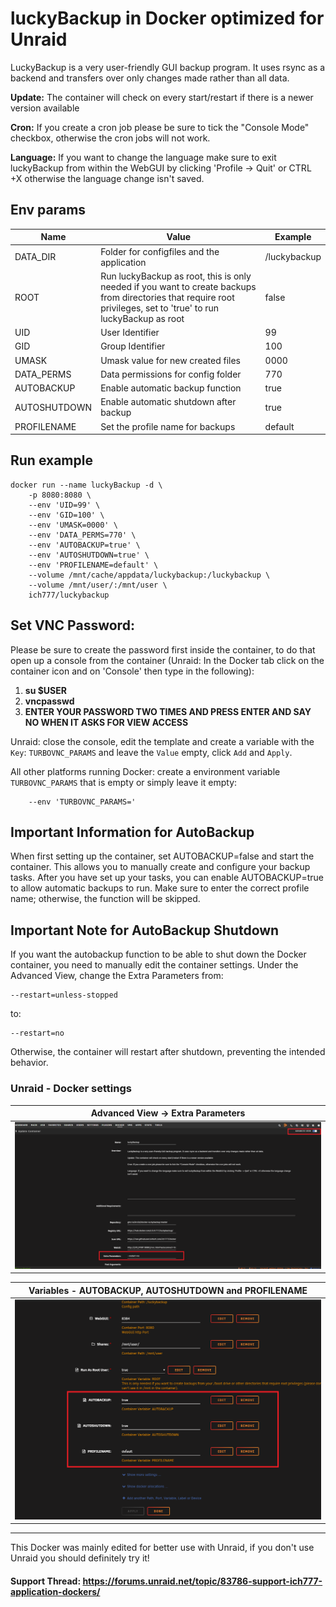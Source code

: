 # luckyBackup in Docker optimized for Unraid
LuckyBackup is a very user-friendly GUI backup program. It uses rsync as a backend and transfers over only changes made rather than all data.

**Update:** The container will check on every start/restart if there is a newer version available

**Cron:** If you create a cron job please be sure to tick the "Console Mode" checkbox, otherwise the cron jobs will not work.

**Language:** If you want to change the language make sure to exit luckyBackup from within the WebGUI by clicking 'Profile -> Quit' or CTRL +X otherwise the language change isn't saved.

## Env params
| Name | Value | Example |
| --- | --- | --- |
| DATA_DIR | Folder for configfiles and the application | /luckybackup |
| ROOT | Run luckyBackup as root, this is only needed if you want to create backups from directories that require root privileges, set to 'true' to run luckyBackup as root | false |
| UID | User Identifier | 99 |
| GID | Group Identifier | 100 |
| UMASK | Umask value for new created files | 0000 |
| DATA_PERMS | Data permissions for config folder | 770 |
| AUTOBACKUP | Enable automatic backup function | true |
| AUTOSHUTDOWN | Enable automatic shutdown after backup | true |
| PROFILENAME | Set the profile name for backups | default |

## Run example
```
docker run --name luckyBackup -d \
	-p 8080:8080 \
	--env 'UID=99' \
	--env 'GID=100' \
	--env 'UMASK=0000' \
	--env 'DATA_PERMS=770' \
	--env 'AUTOBACKUP=true' \
	--env 'AUTOSHUTDOWN=true' \
	--env 'PROFILENAME=default' \
	--volume /mnt/cache/appdata/luckybackup:/luckybackup \
	--volume /mnt/user/:/mnt/user \
	ich777/luckybackup
```

## Set VNC Password:
 Please be sure to create the password first inside the container, to do that open up a console from the container (Unraid: In the Docker tab click on the container icon and on 'Console' then type in the following):

1) **su $USER**
2) **vncpasswd**
3) **ENTER YOUR PASSWORD TWO TIMES AND PRESS ENTER AND SAY NO WHEN IT ASKS FOR VIEW ACCESS**

Unraid: close the console, edit the template and create a variable with the `Key`: `TURBOVNC_PARAMS` and leave the `Value` empty, click `Add` and `Apply`.

All other platforms running Docker: create a environment variable `TURBOVNC_PARAMS` that is empty or simply leave it empty:
```
    --env 'TURBOVNC_PARAMS='
```

## Important Information for AutoBackup

 When first setting up the container, set AUTOBACKUP=false and start the container. This allows you to manually create and configure your backup tasks. After you have set up your tasks, you can enable AUTOBACKUP=true to allow automatic backups to run. Make sure to enter the correct profile name; otherwise, the function will be skipped.

## Important Note for AutoBackup Shutdown

 If you want the autobackup function to be able to shut down the Docker container, you need to manually edit the container settings. Under the Advanced View, change the Extra Parameters from:
```
--restart=unless-stopped
```
to:
```
--restart=no
```

Otherwise, the container will restart after shutdown, preventing the intended behavior.


### Unraid - Docker settings

| Advanced View -> Extra Parameters                                   			      |
|---------------------------------------------------------------------------------------------|
| ![Extra Parameters](./img/unraid_container_settings_extra_parameter.PNG "Extra Parameters") |

| Variables - AUTOBACKUP, AUTOSHUTDOWN and PROFILENAME 		   	  |
|-------------------------------------------------------------------------|
| ![Variables](./img/unraid_container_Settings_variables.PNG "Variables") |
 
---

This Docker was mainly edited for better use with Unraid, if you don't use Unraid you should definitely try it!
 
#### Support Thread: https://forums.unraid.net/topic/83786-support-ich777-application-dockers/
